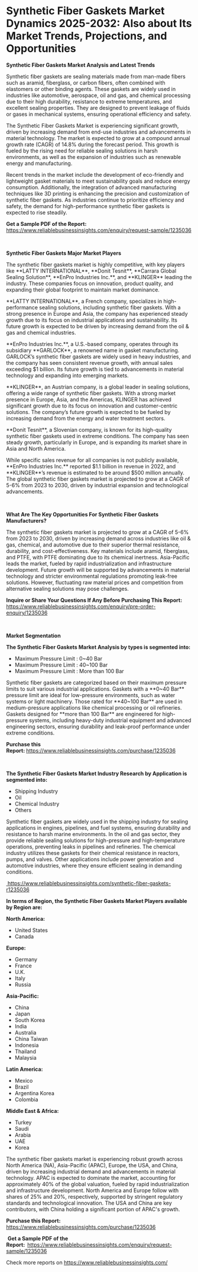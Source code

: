 <p><h1>Synthetic Fiber Gaskets Market Dynamics 2025-2032: Also about Its Market Trends, Projections, and Opportunities</h1></p><p><strong>Synthetic Fiber Gaskets Market Analysis and Latest Trends</strong></p>
<p><p>Synthetic fiber gaskets are sealing materials made from man-made fibers such as aramid, fiberglass, or carbon fibers, often combined with elastomers or other binding agents. These gaskets are widely used in industries like automotive, aerospace, oil and gas, and chemical processing due to their high durability, resistance to extreme temperatures, and excellent sealing properties. They are designed to prevent leakage of fluids or gases in mechanical systems, ensuring operational efficiency and safety.</p><p>The Synthetic Fiber Gaskets Market is experiencing significant growth, driven by increasing demand from end-use industries and advancements in material technology. The market is expected to grow at a compound annual growth rate (CAGR) of 14.8% during the forecast period. This growth is fueled by the rising need for reliable sealing solutions in harsh environments, as well as the expansion of industries such as renewable energy and manufacturing.</p><p>Recent trends in the market include the development of eco-friendly and lightweight gasket materials to meet sustainability goals and reduce energy consumption. Additionally, the integration of advanced manufacturing techniques like 3D printing is enhancing the precision and customization of synthetic fiber gaskets. As industries continue to prioritize efficiency and safety, the demand for high-performance synthetic fiber gaskets is expected to rise steadily.</p></p>
<p><strong>Get a Sample PDF of the Report:&nbsp;</strong> <a href="https://www.reliablebusinessinsights.com/enquiry/request-sample/1235036?utm_campaign=39&utm_medium=2&utm_source=Github&utm_content=ia&utm_term=26012025&utm_id=synthetic-fiber-gaskets">https://www.reliablebusinessinsights.com/enquiry/request-sample/1235036</a></p>
<p>&nbsp;</p>
<p><strong>Synthetic Fiber Gaskets Major Market Players</strong></p>
<p><p>The synthetic fiber gaskets market is highly competitive, with key players like **LATTY INTERNATIONAL**, **Donit Tesnit**, **Carrara Global Sealing Solution**, **EnPro Industries Inc.**, and **KLINGER** leading the industry. These companies focus on innovation, product quality, and expanding their global footprint to maintain market dominance.</p><p>**LATTY INTERNATIONAL**, a French company, specializes in high-performance sealing solutions, including synthetic fiber gaskets. With a strong presence in Europe and Asia, the company has experienced steady growth due to its focus on industrial applications and sustainability. Its future growth is expected to be driven by increasing demand from the oil & gas and chemical industries.</p><p>**EnPro Industries Inc.**, a U.S.-based company, operates through its subsidiary **GARLOCK**, a renowned name in gasket manufacturing. GARLOCK’s synthetic fiber gaskets are widely used in heavy industries, and the company has seen consistent revenue growth, with annual sales exceeding $1 billion. Its future growth is tied to advancements in material technology and expanding into emerging markets.</p><p>**KLINGER**, an Austrian company, is a global leader in sealing solutions, offering a wide range of synthetic fiber gaskets. With a strong market presence in Europe, Asia, and the Americas, KLINGER has achieved significant growth due to its focus on innovation and customer-centric solutions. The company’s future growth is expected to be fueled by increasing demand from the energy and water treatment sectors.</p><p>**Donit Tesnit**, a Slovenian company, is known for its high-quality synthetic fiber gaskets used in extreme conditions. The company has seen steady growth, particularly in Europe, and is expanding its market share in Asia and North America.</p><p>While specific sales revenue for all companies is not publicly available, **EnPro Industries Inc.** reported $1.1 billion in revenue in 2022, and **KLINGER**’s revenue is estimated to be around $500 million annually. The global synthetic fiber gaskets market is projected to grow at a CAGR of 5-6% from 2023 to 2030, driven by industrial expansion and technological advancements.</p></p>
<p>&nbsp;</p>
<p><strong>What Are The Key Opportunities For Synthetic Fiber Gaskets Manufacturers?</strong></p>
<p><p>The synthetic fiber gaskets market is projected to grow at a CAGR of 5-6% from 2023 to 2030, driven by increasing demand across industries like oil & gas, chemical, and automotive due to their superior thermal resistance, durability, and cost-effectiveness. Key materials include aramid, fiberglass, and PTFE, with PTFE dominating due to its chemical inertness. Asia-Pacific leads the market, fueled by rapid industrialization and infrastructure development. Future growth will be supported by advancements in material technology and stricter environmental regulations promoting leak-free solutions. However, fluctuating raw material prices and competition from alternative sealing solutions may pose challenges.</p></p>
<p><strong>Inquire or Share Your Questions If Any Before Purchasing This Report:</strong> <a href="https://www.reliablebusinessinsights.com/enquiry/pre-order-enquiry/1235036?utm_campaign=39&utm_medium=2&utm_source=Github&utm_content=ia&utm_term=26012025&utm_id=synthetic-fiber-gaskets">https://www.reliablebusinessinsights.com/enquiry/pre-order-enquiry/1235036</a></p>
<p>&nbsp;</p>
<p><strong>Market Segmentation</strong></p>
<p><strong>The Synthetic Fiber Gaskets Market Analysis by types is segmented into:</strong></p>
<p><ul><li>Maximum Pressure Limit : 0~40 Bar</li><li>Maximum Pressure Limit : 40~100 Bar</li><li>Maximum Pressure Limit : More than 100 Bar</li></ul></p>
<p><p>Synthetic fiber gaskets are categorized based on their maximum pressure limits to suit various industrial applications. Gaskets with a **0~40 Bar** pressure limit are ideal for low-pressure environments, such as water systems or light machinery. Those rated for **40~100 Bar** are used in medium-pressure applications like chemical processing or oil refineries. Gaskets designed for **more than 100 Bar** are engineered for high-pressure systems, including heavy-duty industrial equipment and advanced engineering sectors, ensuring durability and leak-proof performance under extreme conditions.</p></p>
<p><strong>Purchase this Report:&nbsp;</strong><a href="https://www.reliablebusinessinsights.com/purchase/1235036?utm_campaign=39&utm_medium=2&utm_source=Github&utm_content=ia&utm_term=26012025&utm_id=synthetic-fiber-gaskets">https://www.reliablebusinessinsights.com/purchase/1235036</a></p>
<p>&nbsp;</p>
<p><strong>The Synthetic Fiber Gaskets Market Industry Research by Application is segmented into:</strong></p>
<p><ul><li>Shipping Industry</li><li>Oil</li><li>Chemical Industry</li><li>Others</li></ul></p>
<p><p>Synthetic fiber gaskets are widely used in the shipping industry for sealing applications in engines, pipelines, and fuel systems, ensuring durability and resistance to harsh marine environments. In the oil and gas sector, they provide reliable sealing solutions for high-pressure and high-temperature operations, preventing leaks in pipelines and refineries. The chemical industry utilizes these gaskets for their chemical resistance in reactors, pumps, and valves. Other applications include power generation and automotive industries, where they ensure efficient sealing in demanding conditions.</p></p>
<p><a href="https://www.reliablebusinessinsights.com/synthetic-fiber-gaskets-r1235036?utm_campaign=39&utm_medium=2&utm_source=Github&utm_content=ia&utm_term=26012025&utm_id=synthetic-fiber-gaskets">&nbsp;https://www.reliablebusinessinsights.com/synthetic-fiber-gaskets-r1235036</a></p>
<p><strong>In terms of Region, the Synthetic Fiber Gaskets Market Players available by Region are:</strong></p>
<p>
    <p> <strong> North America: </strong>
        <ul>
            <li>United States</li>
            <li>Canada</li>
        </ul>
        </p> 
    <p> <strong> Europe: </strong>
        <ul>
            <li>Germany</li>
            <li>France</li>
            <li>U.K.</li>
            <li>Italy</li>
            <li>Russia</li>
        </ul>
        </p> 
    <p> <strong> Asia-Pacific: </strong>
        <ul>
            <li>China</li>
            <li>Japan</li>
            <li>South Korea</li>
            <li>India</li>
            <li>Australia</li>
            <li>China Taiwan</li>
            <li>Indonesia</li>
            <li>Thailand</li>
            <li>Malaysia</li>
        </ul>
        </p> 
    <p> <strong> Latin America: </strong>
        <ul>
            <li>Mexico</li>
            <li>Brazil</li>
            <li>Argentina Korea</li>
            <li>Colombia</li>
        </ul>
        </p> 
    <p> <strong> Middle East & Africa: </strong>
        <ul>
            <li>Turkey</li>
            <li>Saudi</li>
            <li>Arabia</li>
            <li>UAE</li>
            <li>Korea</li>
        </ul>
    </p>
    </p>
<p><p>The synthetic fiber gaskets market is experiencing robust growth across North America (NA), Asia-Pacific (APAC), Europe, the USA, and China, driven by increasing industrial demand and advancements in material technology. APAC is expected to dominate the market, accounting for approximately 40% of the global valuation, fueled by rapid industrialization and infrastructure development. North America and Europe follow with shares of 25% and 20%, respectively, supported by stringent regulatory standards and technological innovation. The USA and China are key contributors, with China holding a significant portion of APAC's growth.</p></p>
<p><strong>Purchase this Report: </strong><a href="https://www.reliablebusinessinsights.com/purchase/1235036?utm_campaign=39&utm_medium=2&utm_source=Github&utm_content=ia&utm_term=26012025&utm_id=synthetic-fiber-gaskets">https://www.reliablebusinessinsights.com/purchase/1235036</a></p>
<p>&nbsp;<strong>Get a Sample PDF of the Report:&nbsp;&nbsp;</strong><a href="https://www.reliablebusinessinsights.com/enquiry/request-sample/1235036?utm_campaign=39&utm_medium=2&utm_source=Github&utm_content=ia&utm_term=26012025&utm_id=synthetic-fiber-gaskets">https://www.reliablebusinessinsights.com/enquiry/request-sample/1235036</a></p>
<p><strong></strong></p>
<p>Check more reports on <a href="https://www.reliablebusinessinsights.com/?utm_campaign=39&utm_medium=2&utm_source=Github&utm_content=ia&utm_term=26012025&utm_id=synthetic-fiber-gaskets">https://www.reliablebusinessinsights.com/</a></p>